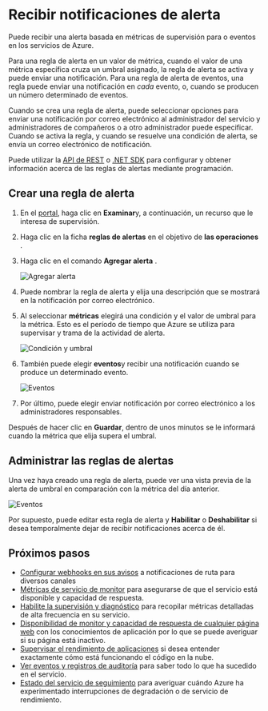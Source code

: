 <properties
    pageTitle="Recibir notificaciones de alerta para los servicios de Azure | Microsoft Azure"
    description="Notificará cuando se cumplen las condiciones de las reglas de alertas."
    authors="rboucher"
    manager="carolz"
    editor=""
    services="monitoring-and-diagnostics"
    documentationCenter="monitoring-and-diagnostics"/>

<tags
    ms.service="monitoring-and-diagnostics"
    ms.workload="na"
    ms.tgt_pltfrm="na"
    ms.devlang="na"
    ms.topic="article"
    ms.date="09/08/2015"
    ms.author="robb"/>

# <a name="receive-alert-notifications"></a>Recibir notificaciones de alerta

Puede recibir una alerta basada en métricas de supervisión para o eventos en los servicios de Azure.

Para una regla de alerta en un valor de métrica, cuando el valor de una métrica específica cruza un umbral asignado, la regla de alerta se activa y puede enviar una notificación. Para una regla de alerta de eventos, una regla puede enviar una notificación en *cada* evento, o, cuando se producen un número determinado de eventos.

Cuando se crea una regla de alerta, puede seleccionar opciones para enviar una notificación por correo electrónico al administrador del servicio y administradores de compañeros o a otro administrador puede especificar. Cuando se activa la regla, y cuando se resuelve una condición de alerta, se envía un correo electrónico de notificación.

Puede utilizar la [API de REST](https://msdn.microsoft.com/library/azure/dn931945.aspx) o [.NET SDK](https://www.nuget.org/packages/Microsoft.Azure.Insights/) para configurar y obtener información acerca de las reglas de alertas mediante programación.

## <a name="create-an-alert-rule"></a>Crear una regla de alerta

1. En el [portal](https://portal.azure.com/), haga clic en **Examinar**y, a continuación, un recurso que le interesa de supervisión.

2. Haga clic en la ficha **reglas de alertas** en el objetivo de **las operaciones** .

3. Haga clic en el comando **Agregar alerta** .

    ![Agregar alerta](./media/insights-receive-alert-notifications/Insights_AddAlert.png)

4. Puede nombrar la regla de alerta y elija una descripción que se mostrará en la notificación por correo electrónico.

5. Al seleccionar **métricas** elegirá una condición y el valor de umbral para la métrica. Esto es el período de tiempo que Azure se utiliza para supervisar y trama de la actividad de alerta.

    ![Condición y umbral](./media/insights-receive-alert-notifications/Insights_ConditionAndThreshold.png)

6. También puede elegir **eventos**y recibir una notificación cuando se produce un determinado evento.

    ![Eventos](./media/insights-receive-alert-notifications/Insights_Events.png)

7. Por último, puede elegir enviar notificación por correo electrónico a los administradores responsables.

Después de hacer clic en **Guardar**, dentro de unos minutos se le informará cuando la métrica que elija supera el umbral.

## <a name="managing-your-alert-rules"></a>Administrar las reglas de alertas

Una vez haya creado una regla de alerta, puede ver una vista previa de la alerta de umbral en comparación con la métrica del día anterior.

![Eventos](./media/insights-receive-alert-notifications/Insights_EditAlert.png)


Por supuesto, puede editar esta regla de alerta y **Habilitar** o **Deshabilitar** si desea temporalmente dejar de recibir notificaciones acerca de él.

## <a name="next-steps"></a>Próximos pasos

* [Configurar webhooks en sus avisos](insights-webhooks-alerts.md) a notificaciones de ruta para diversos canales
* [Métricas de servicio de monitor](insights-how-to-customize-monitoring.md) para asegurarse de que el servicio está disponible y capacidad de respuesta.
* [Habilite la supervisión y diagnóstico](insights-how-to-use-diagnostics.md) para recopilar métricas detalladas de alta frecuencia en su servicio.
* [Disponibilidad de monitor y capacidad de respuesta de cualquier página web](../application-insights/app-insights-monitor-web-app-availability.md) con los conocimientos de aplicación por lo que se puede averiguar si su página está inactivo.
* [Supervisar el rendimiento de aplicaciones](../application-insights/app-insights-azure-web-apps.md) si desea entender exactamente cómo está funcionando el código en la nube.
* [Ver eventos y registros de auditoría](insights-debugging-with-events.md) para saber todo lo que ha sucedido en el servicio.
* [Estado del servicio de seguimiento](insights-service-health.md) para averiguar cuándo Azure ha experimentado interrupciones de degradación o de servicio de rendimiento.
